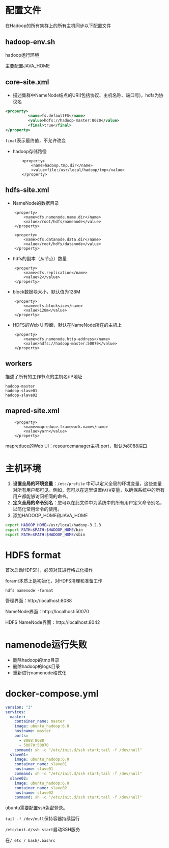 # 配置文件

在Hadoop的所有集群上的所有主机同步以下配置文件

## hadoop-env.sh

hadoop运行环境

主要配置JAVA_HOME

## core-site.xml

-  描述集群中NameNode结点的URI(包括协议、主机名称、端口号)，hdfs为协议名

  ```xml
  <property>
            <name>fs.defaultFS</name>
            <value>hdfs://hadoop-master:8020</value>
            <final>true</final>
  </property>
  ```

  `final`表示最终值，不允许改变

-  hadoop存储路径

   ```
       <property>
           <name>hadoop.tmp.dir</name>
           <value>file:/usr/local/hadoop/tmp</value>
       </property>
   ```

   

## hdfs-site.xml

- NameNode的数据目录

```
    <property>
        <name>dfs.namenode.name.dir</name>
        <value>/root/hdfs/namenode</value>
    </property>
```

```
    <property>
        <name>dfs.datanode.data.dir</name>
        <value>/root/hdfs/datanode</value>
    </property>
```
- hdfs的副本（从节点）数量
```
    <property>
        <name>dfs.replication</name>
        <value>2</value>
    </property>
```

- block数据块大小，默认值为128M

```
    <property>
        <name>dfs.blocksize</name>
        <value>128m</value>
    </property>
```

- HDFS的Web UI界面，默认在NameNode所在的主机上

```
    <property>
        <name>dfs.namenode.http-address</name>
        <value>hdfs://hadoop-master:50070</value>
    </property>
```



## workers

描述了所有的工作节点的主机名/IP地址

```
hadoop-master
hadoop-slave01
hadoop-slave02
```

## mapred-site.xml

```
    <property>
        <name>mapreduce.framework.name</name>
        <value>yarn</value>
    </property>
```

mapreduce的Web UI：resourcemanager主机:port，默认为8088端口

# 主机环境

1. **设置全局的环境变量**：`/etc/profile` 中可以定义全局的环境变量，这些变量对所有用户都可见。例如，您可以在这里设置`PATH`变量，以确保系统中的所有用户都能够访问相同的命令。
2. **定义全局的命令别名**：您可以在此文件中为系统中的所有用户定义命令别名，以简化常用命令的使用。
3. 添加HADOOP_HOME和JAVA_HOME

```sh
export HADOOP_HOME=/usr/local/hadoop-3.2.3
export PATH=$PATH:$HADOOP_HOME/bin
export PATH=$PATH:$HADOOP_HOME/sbin
```



# HDFS format

首次启动HDFS时，必须对其进行格式化操作

foramt本质上是初始化，对HDFS清理和准备工作

```
hdfs namenode -format
```

管理界面：http://localhost:8088

NameNode界面：http://localhost:50070

HDFS NameNode界面：http://localhost:8042

# namenode运行失败

- 删除hadoop的tmp目录
- 删除hadoop的logs目录
- 重新进行namenode格式化

# docker-compose.yml

```yaml
version: "3"
services:
  master:
    container_name: master
    image: ubuntu_hadoop:6.0
    hostname: master
    ports:
      - 8088:8088
      - 50070:50070
    command: sh -c "/etc/init.d/ssh start;tail -f /dev/null"
  slave01:
    image: ubuntu_hadoop:6.0
    container_name: slave01
    hostname: slave01
    command: sh -c "/etc/init.d/ssh start;tail -f /dev/null"
  slave02:
    image: ubuntu_hadoop:6.0
    container_name: slave02
    hostname: slave02
    command: sh -c "/etc/init.d/ssh start;tail -f /dev/null"
```

ubuntu需要配置ssh免密登录。

`tail -f /dev/null`保持容器持续运行

`/etc/init.d/ssh start`启动SSH服务

在`/ etc / bash/.bashrc`

